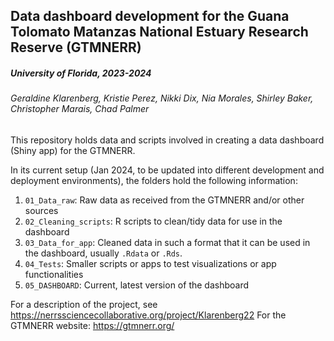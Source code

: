 ## Data dashboard development for the Guana Tolomato Matanzas National Estuary Research Reserve (GTMNERR)
##### University of Florida, 2023-2024
###### Geraldine Klarenberg, Kristie Perez, Nikki Dix, Nia Morales, Shirley Baker, Christopher Marais, Chad Palmer

This repository holds data and scripts involved in creating a data dashboard (Shiny app) for the GTMNERR.

In its current setup (Jan 2024, to be updated into different development and deployment environments), the folders hold the following information:
1. `01_Data_raw`: Raw data as received from the GTMNERR and/or other sources
2. `02_Cleaning_scripts`: R scripts to clean/tidy data for use in the dashboard
3. `03_Data_for_app`: Cleaned data in such a format that it can be used in the dashboard, usually `.Rdata` or `.Rds`.
4. `04_Tests`: Smaller scripts or apps to test visualizations or app functionalities
5. `05_DASHBOARD`: Current, latest version of the dashboard

For a description of the project, see https://nerrssciencecollaborative.org/project/Klarenberg22
For the GTMNERR website: https://gtmnerr.org/